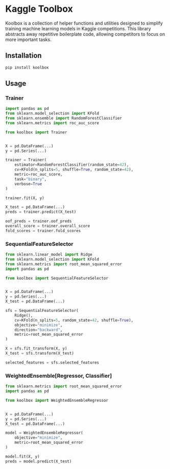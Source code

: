 # Kaggle Toolbox

Koolbox is a collection of helper functions and utilities designed to simplify training  machine learning models in Kaggle competitions. This library abstracts away repetitive boilerplate code, allowing competitors to focus on more important tasks.

## Installation

```bash
pip install koolbox
```

## Usage

### Trainer

```python
import pandas as pd
from sklearn.model_selection import KFold
from sklearn.ensemble import RandomForestClassifier
from sklearn.metrics import roc_auc_score

from koolbox import Trainer


X = pd.DataFrame(...)
y = pd.Series(...)

trainer = Trainer(
    estimator=RandomForestClassifier(random_state=42),
    cv=KFold(n_splits=5, shuffle=True, random_state=42),
    metric=roc_auc_score,
    task="binary",
    verbose=True
)

trainer.fit(X, y)

X_test = pd.DataFrame(...)
preds = trainer.predict(X_test)

oof_preds = trainer.oof_preds
overall_score = trainer.overall_score
fold_scores = trainer.fold_scores
```

### SequentialFeatureSelector

```python
from sklearn.linear_model import Ridge
from sklearn.model_selection import KFold
from sklearn.metrics import root_mean_squared_error
import pandas as pd

from koolbox import SequentialFeatureSelector


X = pd.DataFrame(...)
y = pd.Series(...)
X_test = pd.DataFrame(...)

sfs = SequentialFeatureSelector(
    Ridge(),
    cv=KFold(n_splits=5, random_state=42, shuffle=True),
    objective="minimize",
    direction="backward",
    metric=root_mean_squared_error
)

X = sfs.fit_transform(X, y)
X_test = sfs.transform(X_test)

selected_features = sfs.selected_features
```

### WeightedEnsemble[Regressor, Classifier]

```python
from sklearn.metrics import root_mean_squared_error
import pandas as pd

from koolbox import WeightedEnsembleRegressor


X = pd.DataFrame(...)
y = pd.Series(...)
X_test = pd.DataFrame(...)

model = WeightedEnsembleRegressor(
    objective="minimize",
    metric=root_mean_squared_error
)

model.fit(X, y)
preds = model.predict(X_test)
```